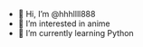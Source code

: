 - 👋 Hi, I’m @hhhllll888
- 👀 I’m interested in anime
- 🌱 I’m currently learning Python

<!---
hhhllll888/hhhllll888 is a ✨ special ✨ repository because its `README.md` (this file) appears on your GitHub profile.
You can click the Preview link to take a look at your changes.
--->
